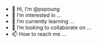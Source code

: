 - 👋 Hi, I’m @pspoung
- 👀 I’m interested in ...
- 🌱 I’m currently learning ...
- 💞️ I’m looking to collaborate on ...
- 📫 How to reach me ...

<!---
pspoung/pspoung is a ✨ special ✨ repository because its use `README.md` (this file) appears on your GitHub profile.
You can click the Preview link to take a look at your changes.
--->
